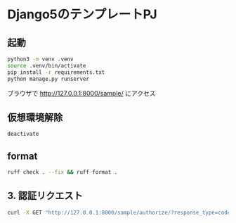 # Django5のテンプレートPJ

## 起動
```sh
python3 -m venv .venv
source .venv/bin/activate
pip install -r requirements.txt
python manage.py runserver
```
ブラウザで http://127.0.0.1:8000/sample/ にアクセス

## 仮想環境解除
```sh
deactivate
```


## format
```sh
ruff check . --fix && ruff format .
```

## 3. 認証リクエスト
```sh
curl -X GET "http://127.0.0.1:8000/sample/authorize/?response_type=code&scope=openid%20profile%20email&client_id=client_a&state=af0ifjsldkj&redirect_uri=http://127.0.0.1:8000/sample/&nonce=n-OS6_WzA2Mj"
```
